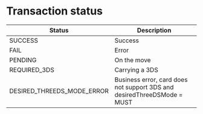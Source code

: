 # Transaction status

| Status                         | Description                                                             |
| ------------------------------ | ----------------------------------------------------------------------- |
| SUСCESS                        | Success                                                                 |
| FAIL                           | Error                                                                   |
| PENDING                        | On the move                                                             |
| REQUIRED\_3DS                  | Carrying a 3DS                                                          |
| DESIRED\_THREEDS\_MODE\_ERROR  | Business error, card does not support 3DS and desiredThreeDSMode = MUST |
